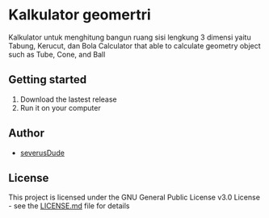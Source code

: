 # Kalkulator geomertri
Kalkulator untuk menghitung bangun ruang sisi lengkung 3 dimensi yaitu Tabung, Kerucut, dan Bola
Calculator that able to calculate geometry object such as Tube, Cone, and Ball
## Getting started
1. Download the lastest release
2. Run it on your computer

## Author
* [severusDude](https://github.com/severusDude)

## License
This project is licensed under the GNU General Public License v3.0 License - see the [LICENSE.md](https://github.com/severusDude/Python-UUID-Generator/blob/master/LICENSE) file for details
